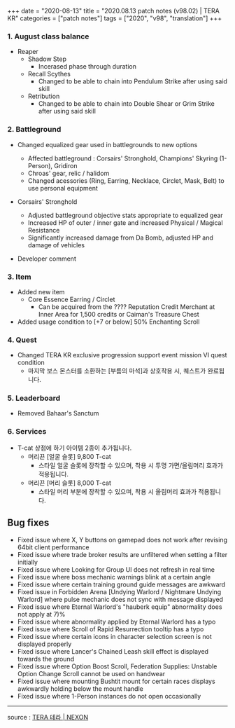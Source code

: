 +++
date = "2020-08-13"
title = "2020.08.13 patch notes (v98.02) | TERA KR"
categories = ["patch notes"]
tags = ["2020", "v98", "translation"]
+++

### 1. August class balance
- Reaper
  - Shadow Step
    - Incerased phase through duration
  - Recall Scythes
    - Changed to be able to chain into Pendulum Strike after using said skill
  - Retribution
    - Changed to be able to chain into Double Shear or Grim Strike after using said skill

### 2. Battleground
- Changed equalized gear used in battlegrounds to new options
  - Affected battleground : Corsairs' Stronghold, Champions' Skyring (1-Person), Gridiron
  - Chroas' gear, relic / halidom
  - Changed acessories (Ring, Earring, Necklace, Circlet, Mask, Belt) to use personal equipment
- Corsairs' Stronghold
  - Adjusted battleground objective stats appropriate to equalized gear
  - Increased HP of outer / inner gate and increased Physical / Magical Resistance
  - Significantly increased damage from Da Bomb, adjusted HP and damage of vehicles

- Developer comment

### 3. Item
- Added new item
  - Core Essence Earring / Circlet
    - Can be acquired from the ???? Reputation Credit Merchant at Inner Area for 1,500 credits or Caiman's Treasure Chest
- Added usage condition to [+7 or below] 50% Enchanting Scroll

### 4. Quest
- Changed TERA KR exclusive progression support event mission VI quest condition
  - 마지막 보스 몬스터를 소환하는 [부름의 마석]과 상호작용 시, 퀘스트가 완료됩니다.

### 5. Leaderboard
- Removed Bahaar's Sanctum

### 6. Services
- T-cat 상점에 하기 아이템 2종이 추가됩니다.
  - 머리끈 [얼굴 슬롯] 9,800 T-cat
    - 스타일 얼굴 슬롯에 장착할 수 있으며, 착용 시 투명 가면/올림머리 효과가 적용됩니다.
  - 머리끈 [머리 슬롯] 8,000 T-cat
    - 스타일 머리 부분에 장착할 수 있으며, 착용 시 올림머리 효과가 적용됩니다.


## Bug fixes

- Fixed issue where X, Y buttons on gamepad does not work after revising 64bit client performance
- Fixed issue where trade broker results are unfiltered when setting a filter initially
- Fixed issue where Looking for Group UI does not refresh in real time
- Fixed issue where boss mechanic warnings blink at a certain angle
- Fixed issue where certain training ground guide messages are awkward
- Fixed issue in Forbidden Arena [Undying Warlord / Nightmare Undying Warlord] where pulse mechanic does not sync with message displayed
- Fixed issue where Eternal Warlord's "hauberk equip" abnormality does not apply at 7)%
- Fixed issue where abnormality applied by Eternal Warlord has a typo
- Fixed issue where Scroll of Rapid Resurrection tooltip has a typo
- Fixed issue where certain icons in character selection screen is not displayed properly
- Fixed issue where Lancer's Chained Leash skill effect is displayed towards the ground
- Fixed issue where Option Boost Scroll, Federation Supplies: Unstable Option Change Scroll cannot be used on handwear
- Fixed issue where mounting Bushtit mount for certain races displays awkwardly holding below the mount handle
- Fixed issue where 1-Person instances do not open occasionally

----

source : [TERA 테라 | NEXON](http://tera.nexon.com/news/update/view.aspx?n4articlesn=446)
